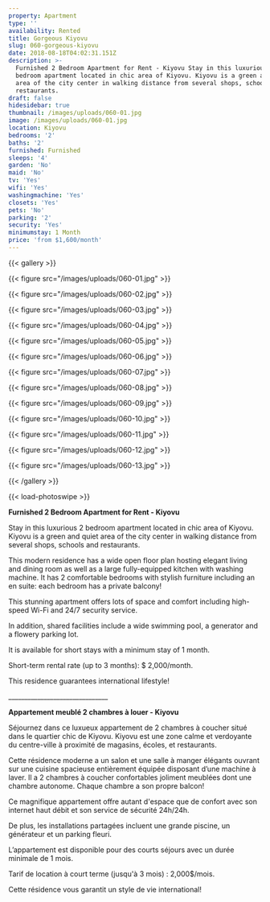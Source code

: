 ```yaml
---
property: Apartment
type: ''
availability: Rented
title: Gorgeous Kiyovu
slug: 060-gorgeous-kiyovu
date: 2018-08-18T04:02:31.151Z
description: >-
  Furnished 2 Bedroom Apartment for Rent - Kiyovu Stay in this luxurious 2
  bedroom apartment located in chic area of Kiyovu. Kiyovu is a green and quiet
  area of the city center in walking distance from several shops, schools and
  restaurants.
draft: false
hidesidebar: true
thumbnail: /images/uploads/060-01.jpg
image: /images/uploads/060-01.jpg
location: Kiyovu
bedrooms: '2'
baths: '2'
furnished: Furnished
sleeps: '4'
garden: 'No'
maid: 'No'
tv: 'Yes'
wifi: 'Yes'
washingmachine: 'Yes'
closets: 'Yes'
pets: 'No'
parking: '2'
security: 'Yes'
minimumstay: 1 Month
price: 'from $1,600/month'
---
```

{{< gallery >}}

{{< figure src="/images/uploads/060-01.jpg" >}}

{{< figure src="/images/uploads/060-02.jpg" >}}

{{< figure src="/images/uploads/060-03.jpg" >}}

{{< figure src="/images/uploads/060-04.jpg" >}}

{{< figure src="/images/uploads/060-05.jpg" >}}

{{< figure src="/images/uploads/060-06.jpg" >}}

{{< figure src="/images/uploads/060-07.jpg" >}}

{{< figure src="/images/uploads/060-08.jpg" >}}

{{< figure src="/images/uploads/060-09.jpg" >}}

{{< figure src="/images/uploads/060-10.jpg" >}}

{{< figure src="/images/uploads/060-11.jpg" >}}

{{< figure src="/images/uploads/060-12.jpg" >}}

{{< figure src="/images/uploads/060-13.jpg" >}}

{{< /gallery >}}

{{< load-photoswipe >}}

**Furnished 2 Bedroom Apartment for Rent - Kiyovu**

Stay in this luxurious 2 bedroom apartment located in chic area of Kiyovu. Kiyovu is a green and quiet area of the city center in walking distance from several shops, schools and restaurants.

This modern residence has a wide open floor plan hosting elegant living and dining room as well as a large fully-equipped kitchen with washing machine. It has 2 comfortable bedrooms with stylish furniture including an en suite: each bedroom has a private balcony!

This stunning apartment offers lots of space and comfort including high-speed Wi-Fi and 24/7 security service.

In addition, shared facilities include a wide swimming pool, a generator and a flowery parking lot.

It is available for short stays with a minimum stay of 1 month.

Short-term rental rate (up to 3 months): $ 2,000/month.

This residence guarantees international lifestyle!

\_\_\_\_\_\_\_\_\_\_\_\_\_\_\_\_\_\_\_\_\_\_\_\_\_\_\_\_\_\__

**Appartement meublé 2 chambres à louer - Kiyovu**

Séjournez dans ce luxueux appartement de 2 chambres à coucher situé dans le quartier chic de Kiyovu. Kiyovu est une zone calme et verdoyante du centre-ville à proximité de magasins, écoles, et restaurants.

Cette résidence moderne a un salon et une salle à manger élégants ouvrant sur une cuisine spacieuse entièrement équipée disposant d’une machine à laver. Il a 2 chambres à coucher confortables joliment meublées dont une chambre autonome. Chaque chambre a son propre balcon!

Ce magnifique appartement offre autant d'espace que de confort avec son internet haut débit et son service de sécurité 24h/24h.

De plus, les installations partagées incluent une grande piscine, un générateur et un parking fleuri.

L’appartement est disponible pour des courts séjours avec un durée minimale de 1 mois.

Tarif de location à court terme (jusqu'à 3 mois) : 2,000$/mois.

Cette résidence vous garantit un style de vie international!
